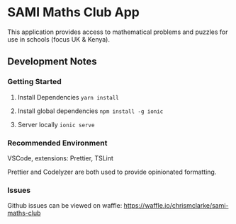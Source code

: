 # SAMI Maths Club App

This application provides access to mathematical problems and puzzles for use in schools (focus UK & Kenya).

## Development Notes

### Getting Started

1. Install Dependencies
   `yarn install`

2. Install global dependencies
   `npm install -g ionic`

3. Server locally
   `ionic serve`

### Recommended Environment

VSCode, extensions: Prettier, TSLint

Prettier and Codelyzer are both used to provide opinionated formatting.

### Issues

Github issues can be viewed on waffle: https://waffle.io/chrismclarke/sami-maths-club

